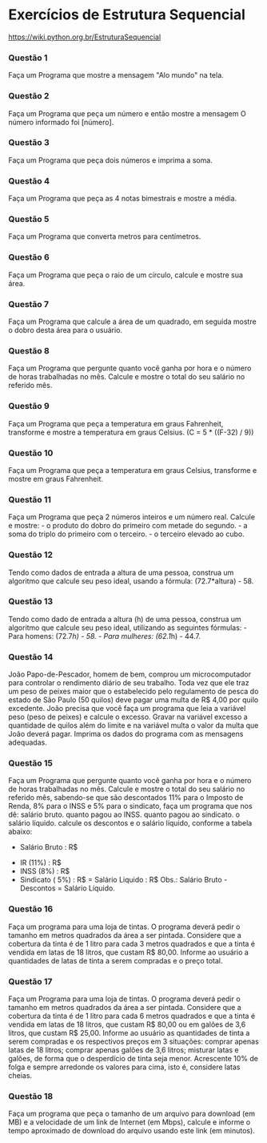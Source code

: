 # Exercícios de Estrutura Sequencial
https://wiki.python.org.br/EstruturaSequencial
### Questão 1
Faça um Programa que mostre a mensagem "Alo mundo" na tela.
### Questão 2
Faça um Programa que peça um número e então mostre a mensagem O número informado foi [número].
### Questão 3
Faça um Programa que peça dois números e imprima a soma.
### Questão 4
Faça um Programa que peça as 4 notas bimestrais e mostre a média.
### Questão 5
Faça um Programa que converta metros para centímetros.
### Questão 6
Faça um Programa que peça o raio de um círculo, calcule e mostre sua área.
### Questão 7
Faça um Programa que calcule a área de um quadrado, em seguida mostre o dobro desta área para o usuário.
### Questão 8
Faça um Programa que pergunte quanto você ganha por hora e o número de horas trabalhadas no mês. Calcule e mostre o total do seu salário no referido mês.
### Questão 9
Faça um Programa que peça a temperatura em graus Fahrenheit, transforme e mostre a temperatura em graus Celsius. (C = 5 * ((F-32) / 9))
### Questão 10
Faça um Programa que peça a temperatura em graus Celsius, transforme e mostre em graus Fahrenheit.
### Questão 11
Faça um Programa que peça 2 números inteiros e um número real. Calcule e mostre:
    - o produto do dobro do primeiro com metade do segundo.
    - a soma do triplo do primeiro com o terceiro.
    - o terceiro elevado ao cubo.
### Questão 12 
Tendo como dados de entrada a altura de uma pessoa, construa um algoritmo que calcule seu peso ideal, usando a fórmula: (72.7*altura) - 58.
### Questão 13
Tendo como dado de entrada a altura (h) de uma pessoa, construa um algoritmo que calcule seu peso ideal, utilizando as seguintes fórmulas:
    - Para homens: (72.7*h) - 58.
    - Para mulheres: (62.1*h) - 44.7.
### Questão 14
João Papo-de-Pescador, homem de bem, comprou um microcomputador para controlar o rendimento diário de seu trabalho. Toda vez que ele traz um peso de peixes maior que o estabelecido pelo regulamento de pesca do estado de São Paulo (50 quilos) deve pagar uma multa de R$ 4,00 por quilo excedente. João precisa que você faça um programa que leia a variável peso (peso de peixes) e calcule o excesso. Gravar na variável excesso a quantidade de quilos além do limite e na variável multa o valor da multa que João deverá pagar. Imprima os dados do programa com as mensagens adequadas.
### Questão 15
Faça um Programa que pergunte quanto você ganha por hora e o número de horas trabalhadas no mês. Calcule e mostre o total do seu salário no referido mês, sabendo-se que são descontados 11% para o Imposto de Renda, 8% para o INSS e 5% para o sindicato, faça um programa que nos dê:
salário bruto.
quanto pagou ao INSS.
quanto pagou ao sindicato.
o salário líquido.
calcule os descontos e o salário líquido, conforme a tabela abaixo:
+ Salário Bruto : R$
- IR (11%) : R$
- INSS (8%) : R$
- Sindicato ( 5%) : R$
= Salário Liquido : R$
Obs.: Salário Bruto - Descontos = Salário Líquido.
### Questão 16
Faça um programa para uma loja de tintas. O programa deverá pedir o tamanho em metros quadrados da área a ser pintada. Considere que a cobertura da tinta é de 1 litro para cada 3 metros quadrados e que a tinta é vendida em latas de 18 litros, que custam R$ 80,00. Informe ao usuário a quantidades de latas de tinta a serem compradas e o preço total.
### Questão 17
Faça um Programa para uma loja de tintas. O programa deverá pedir o tamanho em metros quadrados da área a ser pintada. Considere que a cobertura da tinta é de 1 litro para cada 6 metros quadrados e que a tinta é vendida em latas de 18 litros, que custam R$ 80,00 ou em galões de 3,6 litros, que custam R$ 25,00.
Informe ao usuário as quantidades de tinta a serem compradas e os respectivos preços em 3 situações:
comprar apenas latas de 18 litros;
comprar apenas galões de 3,6 litros;
misturar latas e galões, de forma que o desperdício de tinta seja menor. Acrescente 10% de folga e sempre arredonde os valores para cima, isto é, considere latas cheias.
### Questão 18
Faça um programa que peça o tamanho de um arquivo para download (em MB) e a velocidade de um link de Internet (em Mbps), calcule e informe o tempo aproximado de download do arquivo usando este link (em minutos).
